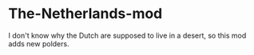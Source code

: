 # The-Netherlands-mod
I don't know why the Dutch are supposed to live in a desert, so this mod adds new polders.
